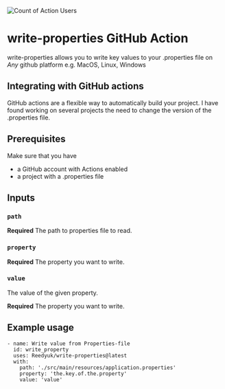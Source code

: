 ![Count of Action Users](https://img.shields.io/endpoint?url=https://raw.githubusercontent.com/Reedyuk/write-properties/main/write-properties.json)
# write-properties GitHub Action  

write-properties allows you to write key values to your .properties file on *Any* github platform e.g. MacOS, Linux, Windows

## Integrating with GitHub actions

GitHub actions are a flexible way to automatically build your project.
I have found working on several projects the need to change the version of the .properties file.

## Prerequisites

Make sure that you have

* a GitHub account with Actions enabled
* a project with a .properties file

## Inputs

### `path`

**Required** The path to properties file to read.

### `property`

**Required** The property you want to write.

### `value`

The value of the given property.

**Required** The property you want to write.

## Example usage

    - name: Write value from Properties-file
      id: write_property
      uses: Reedyuk/write-properties@latest
      with:
        path: './src/main/resources/application.properties'
        property: 'the.key.of.the.property'
        value: 'value'
 
